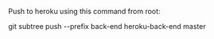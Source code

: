 Push to heroku using this command from root:

git subtree push --prefix back-end heroku-back-end master